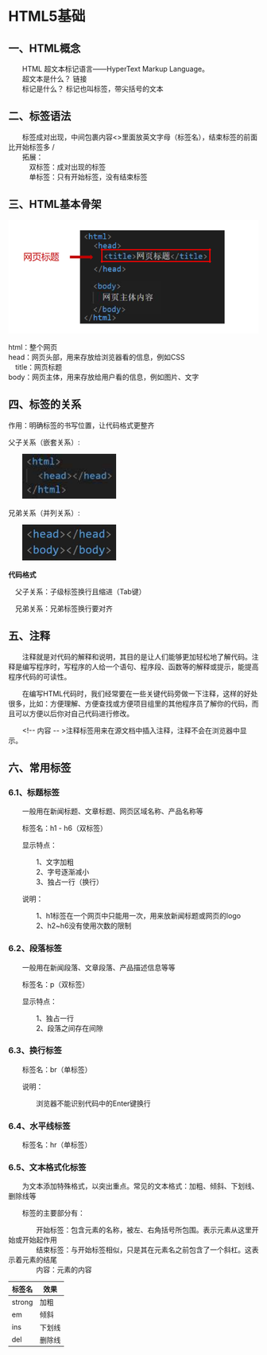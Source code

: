 # <Central>HTML5基础</Central>

## 一、HTML概念
&emsp;&emsp;HTML 超文本标记语言——HyperText Markup Language。
<br>
&emsp;&emsp;超文本是什么？ 链接
<br>
&emsp;&emsp;标记是什么？   标记也叫标签，带尖括号的文本


## 二、标签语法
&emsp;&emsp;标签成对出现，中间包裹内容<>里面放英文字母（标签名），结束标签的前面比开始标签多 /
<br>
&emsp;&emsp;拓展：
<br>
&emsp;&emsp;&emsp;双标签：成对出现的标签
<br>
&emsp;&emsp;&emsp;单标签：只有开始标签，没有结束标签


## 三、HTML基本骨架
<img src="../../imgs/html5/html5_basic_1.png">

html：整个网页
<br>
head：网页头部，用来存放给浏览器看的信息，例如CSS
<br>
&emsp;title：网页标题
<br>
body：网页主体，用来存放给用户看的信息，例如图片、文字


## 四、标签的关系
作用：明确标签的书写位置，让代码格式更整齐

父子关系（嵌套关系）:

&emsp;&emsp;<img src="../../imgs/html5/html5_basic_2.png">

兄弟关系（并列关系）:

&emsp;&emsp;<img src="../../imgs/html5/html5_basic_3.png">

<strong>代码格式</strong>

&emsp;父子关系：子级标签换行且缩进（Tab键）

&emsp;兄弟关系：兄弟标签换行要对齐


## 五、注释
&emsp;&emsp;注释就是对代码的解释和说明，其目的是让人们能够更加轻松地了解代码。注释是编写程序时，写程序的人给一个语句、程序段、函数等的解释或提示，能提高程序代码的可读性。

&emsp;&emsp;在编写HTML代码时，我们经常要在一些关键代码旁做一下注释，这样的好处很多，比如：方便理解、方便查找或方便项目组里的其他程序员了解你的代码，而且可以方便以后你对自己代码进行修改。

&emsp;&emsp;<!--  内容   -- >注释标签用来在源文档中插入注释，注释不会在浏览器中显示。


## 六、常用标签
### 6.1、标题标签
&emsp;&emsp;一般用在新闻标题、文章标题、网页区域名称、产品名称等

&emsp;&emsp;标签名：h1 - h6（双标签）

&emsp;&emsp;显示特点：

&emsp;&emsp;&emsp;&emsp;1、文字加粗
<br>
&emsp;&emsp;&emsp;&emsp;2、字号逐渐减小
<br>
&emsp;&emsp;&emsp;&emsp;3、独占一行（换行）

&emsp;&emsp;说明：

&emsp;&emsp;&emsp;&emsp;1、h1标签在一个网页中只能用一次，用来放新闻标题或网页的logo
<br>
&emsp;&emsp;&emsp;&emsp;2、h2~h6没有使用次数的限制

### 6.2、段落标签
&emsp;&emsp;一般用在新闻段落、文章段落、产品描述信息等等

&emsp;&emsp;标签名：p（双标签）

&emsp;&emsp;显示特点：

&emsp;&emsp;&emsp;&emsp;1、独占一行
<br>
&emsp;&emsp;&emsp;&emsp;2、段落之间存在间隙

### 6.3、换行标签
&emsp;&emsp;标签名：br（单标签）

&emsp;&emsp;说明：

&emsp;&emsp;&emsp;&emsp;浏览器不能识别代码中的Enter键换行

### 6.4、水平线标签
&emsp;&emsp;标签名：hr（单标签）

### 6.5、文本格式化标签
&emsp;&emsp;为文本添加特殊格式，以突出重点。常见的文本格式：加粗、倾斜、下划线、删除线等

&emsp;&emsp;标签的主要部分有：

&emsp;&emsp;&emsp;&emsp;开始标签：包含元素的名称，被左、右角括号所包围。表示元素从这里开始或开始起作用
<br>
&emsp;&emsp;&emsp;&emsp;结束标签：与开始标签相似，只是其在元素名之前包含了一个斜杠。这表示着元素的结尾
<br>
&emsp;&emsp;&emsp;&emsp;内容：元素的内容


| 标签名    |  效果  |
|--------|------|
| strong | 加粗   |
| em     | 倾斜 | 
| ins    | 下划线  |
| del    | 删除线  |







